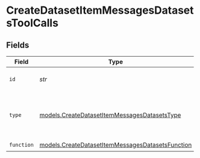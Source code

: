 # CreateDatasetItemMessagesDatasetsToolCalls


## Fields

| Field                                                                                                      | Type                                                                                                       | Required                                                                                                   | Description                                                                                                |
| ---------------------------------------------------------------------------------------------------------- | ---------------------------------------------------------------------------------------------------------- | ---------------------------------------------------------------------------------------------------------- | ---------------------------------------------------------------------------------------------------------- |
| `id`                                                                                                       | *str*                                                                                                      | :heavy_check_mark:                                                                                         | The ID of the tool call.                                                                                   |
| `type`                                                                                                     | [models.CreateDatasetItemMessagesDatasetsType](../models/createdatasetitemmessagesdatasetstype.md)         | :heavy_check_mark:                                                                                         | The type of the tool. Currently, only `function` is supported.                                             |
| `function`                                                                                                 | [models.CreateDatasetItemMessagesDatasetsFunction](../models/createdatasetitemmessagesdatasetsfunction.md) | :heavy_check_mark:                                                                                         | N/A                                                                                                        |